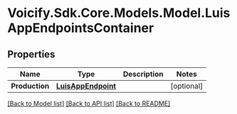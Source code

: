 # Voicify.Sdk.Core.Models.Model.LuisAppEndpointsContainer
## Properties

Name | Type | Description | Notes
------------ | ------------- | ------------- | -------------
**Production** | [**LuisAppEndpoint**](LuisAppEndpoint.md) |  | [optional] 

[[Back to Model list]](../README.md#documentation-for-models) [[Back to API list]](../README.md#documentation-for-api-endpoints) [[Back to README]](../README.md)

